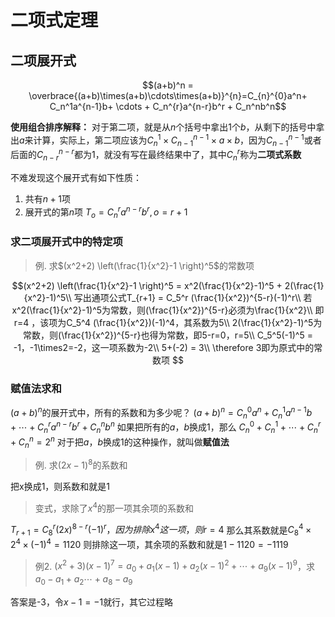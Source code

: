 # 二项式定理

## 二项展开式


$$(a+b)^n = \overbrace{(a+b)\times(a+b)\cdots\times(a+b)}^{n}=C_{n}^{0}a^n+ C_n^1a^{n-1}b+ \cdots + C_n^{r}a^{n-r}b^r + C_n^nb^n$$

**使用组合排序解释：** 对于第二项，就是从$n$个括号中拿出1个$b$，从剩下的括号中拿出$a$来计算，实际上，第二项应该为$C_n^1 \times C_{n-1}^{n-1}\times a \times b$，因为$C_{n-1}^{n-1}$或者后面的$C_{n-r}^{n-r}$都为1，就没有写在最终结果中了，其中$C_n^r$称为**二项式系数**

不难发现这个展开式有如下性质：
1. 共有$n+1$项
2. 展开式的第$n$项 $T_o = C_n^ra^{n-r}b^r,o=r+1$

### 求二项展开式中的特定项

> 例. 求$(x^2+2) \left(\frac{1}{x^2}-1 \right)^5$的常数项

$$(x^2+2) \left(\frac{1}{x^2}-1 \right)^5 = x^2(\frac{1}{x^2}-1)^5 + 2(\frac{1}{x^2}-1)^5\\
写出通项公式T_{r+1} = C_5^r (\frac{1}{x^2})^{5-r}(-1)^r\\
若x^2(\frac{1}{x^2}-1)^5为常数，则(\frac{1}{x^2})^{5-r}必须为\frac{1}{x^2}\\
即r=4 ，该项为C_5^4 (\frac{1}{x^2})(-1)^4，其系数为5\\
2(\frac{1}{x^2}-1)^5为常数，则(\frac{1}{x^2})^{5-r}也得为常数，即5-r=0，r=5\\
C_5^5(-1)^5 = -1，-1\times2=-2，这一项系数为-2\\
5+(-2) = 3\\
\therefore 3即为原式中的常数项
$$


### 赋值法求和

$(a+b)^n$的展开式中，所有的系数和为多少呢？
$(a+b)^n=C_{n}^{0}a^n+ C_n^1a^{n-1}b+ \cdots + C_n^{r}a^{n-r}b^r + C_n^nb^n$
如果把所有的$a，b$换成1，那么
$C_{n}^{0}+ C_n^1+ \cdots + C_n^{r} + C_n^n = 2^n$
对于把$a，b$换成1的这种操作，就叫做**赋值法**

> 例. 求$(2x-1)^8$的系数和

把x换成1，则系数和就是1

> 变式，求除了$x^4$的那一项其余项的系数和

$T_{r+1} = C_8^r (2x)^{8-r}(-1)^r，因为排除x^4这一项，则r=4$
那么其系数就是$C_8^4 \times 2^4 \times (-1)^4 = 1120$
则排除这一项，其余项的系数和就是$1-1120=-1119$

> 例2. $(x^2+3)(x-1)^7 = a_0+a_1(x-1)+a_2(x-1)^2+\cdots + a_9(x-1)^9$，求$a_0-a_1+a_2\cdots +a_8 - a_9$

答案是-3，令$x-1=-1$就行，其它过程略
